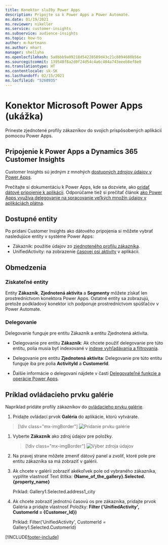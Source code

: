 ```yaml
---
title: Konektor služby Power Apps
description: Pripojte sa k Power Apps a Power Automate.
ms.date: 01/19/2021
ms.reviewer: nikeller
ms.service: customer-insights
ms.subservice: audience-insights
ms.topic: how-to
author: m-hartmann
ms.author: mhart
manager: shellyha
ms.openlocfilehash: 5a8bbb9a09218d54228589d43c21c8894680b56e
ms.sourcegitcommit: 139548f8a2d0f24d54c4a6c404a743eeeb8ef8e0
ms.translationtype: HT
ms.contentlocale: sk-SK
ms.lasthandoff: 02/15/2021
ms.locfileid: "5268935"
---
```

# <a name="microsoft-power-apps-connector-preview"></a>Konektor Microsoft Power Apps (ukážka)

Prineste zjednotené profily zákazníkov do svojich prispôsobených aplikácií pomocou Power Apps.

## <a name="connect-power-apps-and-dynamics-365-customer-insights"></a>Pripojenie k Power Apps a Dynamics 365 Customer Insights

Customer Insights sú jedným z mnohých [dostupných zdrojov údajov v Power Apps](https://docs.microsoft.com/powerapps/maker/canvas-apps/working-with-data-sources).

Prečítajte si dokumentáciu k Power Apps, kde sa dozviete, ako [pridať dátové pripojenie k aplikácii](https://docs.microsoft.com/powerapps/maker/canvas-apps/add-data-connection). Odporúčame tiež si prečítať článok [ako Power Apps využíva delegovanie na spracovanie veľkých množín údajov v aplikáciách plátna](https://docs.microsoft.com/powerapps/maker/canvas-apps/delegation-overview).

## <a name="available-entities"></a>Dostupné entity

Po pridaní Customer Insights ako dátového pripojenia si môžete vybrať nasledujúce entity v systéme Power Apps:

- Zákazník: použitie údajov zo [zjednoteného profilu zákazníka](customer-profiles.md).
- UnifiedActivity: na zobrazenie [časovej osi aktivity](activities.md) v aplikácii.

## <a name="limitations"></a>Obmedzenia

### <a name="retrievable-entities"></a>Získateľné entity

Entity **Zákazník**, **Zjednotená aktivita** a **Segmenty** môžete získať len prostredníctvom konektora Power Apps. Ostatné entity sa zobrazujú, pretože podkladový konektor ich podporuje prostredníctvom spúšťačov v Power Automate.  

### <a name="delegation"></a>Delegovanie

Delegovanie funguje pre entitu Zákazník a entitu Zjednotená aktivita. 

- Delegovanie pre entitu **Zákazník**: Ak chcete použiť delegovanie pre túto entitu, polia musia byť indexované v [indexe vyhľadávania a filtrovania](search-filter-index.md).  

- Delegovanie pre entitu **Zjednotená aktivita**: Delegovanie pre túto entitu funguje iba pre polia **ActivityId** a **CustomerId**.  

- Ďalšie informácie o delegovaní nájdete v časti [Delegovateľné funkcie a operácie Power Apps](https://docs.microsoft.com/connectors/commondataservice/#power-apps-delegable-functions-and-operations-for-the-cds-for-apps). 

## <a name="example-gallery-control"></a>Príklad ovládacieho prvku galérie

Napríklad pridáte profily zákazníkov do [ovládacieho prvku galérie](https://docs.microsoft.com/powerapps/maker/canvas-apps/add-gallery).

1. Pridajte ovládací prvok **Galéria** do aplikácie, ktorú vytvárate.

> [!div class="mx-imgBorder"]
> ![Pridanie prvku galérie](media/connector-powerapps9.png "Pridanie prvku galérie")

1. Vyberte **Zákazník** ako zdroj údajov pre položky.

    > [!div class="mx-imgBorder"]
    > ![Výber zdroja údajov](media/choose-datasource-powerapps.png "Výber zdroja údajov")

1. Na pravej strane môžete zmeniť dátový panel a zvoliť, ktoré pole pre entitu zákazníka sa má zobraziť v galérii.

1. Ak chcete v galérii zobraziť akékoľvek pole od vybraného zákazníka, vyplňte vlastnosť Text štítka: **{Name_of_the_gallery}.Selected.{property_name}**

    Príklad: Gallery1.Selected.address1_city

1. Ak chcete zobraziť jednotnú časovú os pre zákazníka, pridajte prvok Galéria a pridajte vlastnosť Položky: **Filter ('UnifiedActivity', CustomerId = {Customer_Id})**

    Príklad: Filter('UnifiedActivity', CustomerId = Gallery1.Selected.CustomerId)


[!INCLUDE[footer-include](../includes/footer-banner.md)]